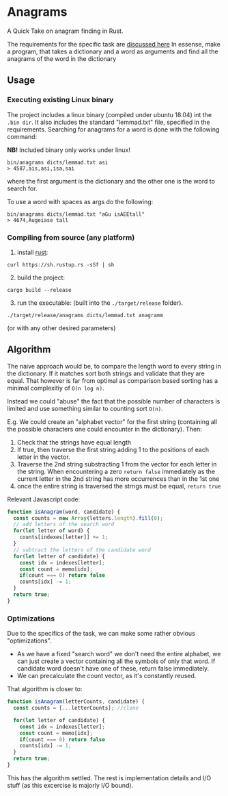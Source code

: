 # Anagrams
A Quick Take on anagram finding in Rust.

The requirements for the specific task are [discussed here](https://www.helmes.com/careers/challenge/?fbclid=IwAR24MjYoBzK-QNJSMeu_afxYtqJA42h-VmIxaC66b6nJgC16vx-CLq3y_sc)
In essense, make a program, that takes a dictionary and a word as arguments and find all the anagrams of the word in the dictionary

## Usage

### Executing existing Linux binary
The project includes a linux binary (compiled under ubuntu 18.04) int the `.bin dir`. It also includes the standard "lemmad.txt" file, specified in the requirements.
Searching for anagrams for a word is done with the following command:

**NB!** Included binary only works under linux!

```
bin/anagrams dicts/lemmad.txt asi
> 4587,ais,asi,isa,sai
```
where the first argument is the dictionary and the other one is the word to search for. 

To use a word with spaces as args do the following:
```
bin/anagrams dicts/lemmad.txt "aGu isAEEtall"
> 4674,Augeiase tall
```

### Compiling from source (any platform)

1. install [rust](https://www.rust-lang.org/tools/install):
```
curl https://sh.rustup.rs -sSf | sh
```

2. build the project:
```
cargo build --release
```

3. run the executable: (built into the `./target/release` folder).
```
./target/release/anagrams dicts/lemmad.txt anagramm
```
(or with any other desired parameters)

## Algorithm
The naive approach would be, to compare the length word to every string in the dictionary. If it matches sort both strings and validate that they are equal. That however is far from optimal as comparison based sorting has a minimal complexitiy of `O(n log n)`.

Instead we could "abuse" the fact that the possible number of characters is limited and use something similar to counting sort `O(n)`.

E.g. We could create an "alphabet vector" for the first string (containing all the possible characters one could encounter in the dictionary). Then:

1. Check that the strings have equal length
2. If true, then traverse the first string adding 1 to the positions of each letter in the vector.
3. Traverse the 2nd string substracting 1 from the vector for each letter in the string. When encountering a zero `return false` immediately as the current letter in the 2nd string has more occurrences than in the 1st one
4. once the entire string is traversed the strngs must be equal, `return true`

Relevant Javascript code:
```javascript
function isAnagram(word, candidate) {
  const counts = new Array(letters.length).fill(0);
  // add letters of the search word
  for(let letter of word) {
    counts[indexes[letter]] += 1;
  }
  // subtract the letters of the candidate word
  for(let letter of candidate) {
    const idx = indexes[letter];
    const count = memo[idx];
    if(count === 0) return false 
    counts[idx] -= 1;
  }
  return true;
}
```
### Optimizations
Due to the specifics of the task, we can make some rather obvious "optimizations".
* As we have a fixed "search word" we don't need the entire alphabet, we can just create a vector containing all the symbols of only that word. If candidate word doesn't have one of these, return false immediately.
* We can precalculate the count vector, as it's constantly reused.

That algorithm is closer to:
```javascript
function isAnagram(letterCounts, candidate) {
  const counts = [...letterCounts]; //clone

  for(let letter of candidate) {
    const idx = indexes[letter];
    const count = memo[idx];
    if(count === 0) return false 
    counts[idx] -= 1;
  }
  return true;
}
```

This has the algorithm settled. The rest is implementation details and I/O stuff (as this excercise is majorly I/O bound).
